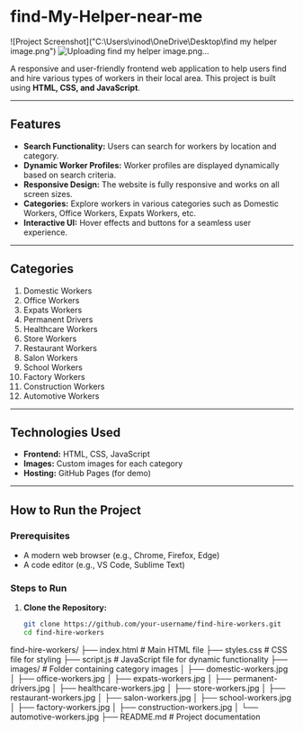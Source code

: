 # find-My-Helper-near-me

![Project Screenshot]("C:\Users\vinod\OneDrive\Desktop\find my helper image.png") <!-- Add a screenshot if available -->
![Uploading find my helper image.png…]()



A responsive and user-friendly frontend web application to help users find and hire various types of workers in their local area. This project is built using **HTML, CSS, and JavaScript**.

---

## Features

- **Search Functionality:** Users can search for workers by location and category.
- **Dynamic Worker Profiles:** Worker profiles are displayed dynamically based on search criteria.
- **Responsive Design:** The website is fully responsive and works on all screen sizes.
- **Categories:** Explore workers in various categories such as Domestic Workers, Office Workers, Expats Workers, etc.
- **Interactive UI:** Hover effects and buttons for a seamless user experience.

---

## Categories

1. Domestic Workers
2. Office Workers
3. Expats Workers
4. Permanent Drivers
5. Healthcare Workers
6. Store Workers
7. Restaurant Workers
8. Salon Workers
9. School Workers
10. Factory Workers
11. Construction Workers
12. Automotive Workers

---

## Technologies Used

- **Frontend:** HTML, CSS, JavaScript
- **Images:** Custom images for each category
- **Hosting:** GitHub Pages (for demo)

---

## How to Run the Project

### Prerequisites
- A modern web browser (e.g., Chrome, Firefox, Edge)
- A code editor (e.g., VS Code, Sublime Text)

### Steps to Run
1. **Clone the Repository:**
   ```bash
   git clone https://github.com/your-username/find-hire-workers.git
   cd find-hire-workers
find-hire-workers/
├── index.html          # Main HTML file
├── styles.css          # CSS file for styling
├── script.js           # JavaScript file for dynamic functionality
├── images/             # Folder containing category images
│   ├── domestic-workers.jpg
│   ├── office-workers.jpg
│   ├── expats-workers.jpg
│   ├── permanent-drivers.jpg
│   ├── healthcare-workers.jpg
│   ├── store-workers.jpg
│   ├── restaurant-workers.jpg
│   ├── salon-workers.jpg
│   ├── school-workers.jpg
│   ├── factory-workers.jpg
│   ├── construction-workers.jpg
│   └── automotive-workers.jpg
├── README.md           # Project documentation
